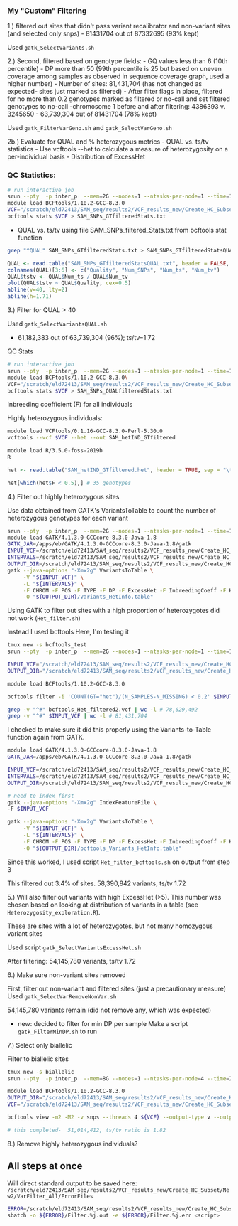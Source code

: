 ### My "Custom" Filtering
1.) filtered out sites that didn't pass variant recalibrator and non-variant sites (and selected only snps)
	- 81431704 out of 87332695 (93% kept)

Used `gatk_SelectVariants.sh`

2.) Second, filtered based on genotype fields:
	- GQ values less than 6 (10th percentile)
	- DP more than 50 (99th percentile is 25 but based on uneven coverage among samples as observed in sequence coverage graph, used a higher number)
	- Number of sites: 81,431,704 (has not changed as expected- sites just marked as filtered)
	- After filter flags in place, filtered for no more than 0.2 genotypes marked as filtered or no-call and set filtered genotypes to no-call
		-chromosome 1 before and after filtering: 4386393 v. 3245650
	- 63,739,304 out of 81431704 (78% kept)

Used `gatk_FilterVarGeno.sh` and `gatk_SelectVarGeno.sh`

2b.) Evaluate for QUAL and % heterozygous metrics
	- QUAL vs. ts/tv statistics
	- Use vcftools --het to calculate a measure of heterozygosity on a per-individual basis
	- Distribution of ExcessHet

### QC Statistics:
```bash
# run interactive job
srun --pty  -p inter_p  --mem=2G --nodes=1 --ntasks-per-node=1 --time=12:00:00 --job-name=qlogin /bin/bash -l # Job 727860
module load BCFtools/1.10.2-GCC-8.3.0
VCF="/scratch/eld72413/SAM_seq/results2/VCF_results_new/Create_HC_Subset/New2/Filter2_122828/Sunflower_SAM_SNP_Calling_GenoFieldFiltered.vcf"
bcftools stats $VCF > SAM_SNPs_GTfilteredStats.txt
```

- QUAL vs. ts/tv
using file SAM_SNPs_filtered_Stats.txt from bcftools stat function
```bash
grep "^QUAL" SAM_SNPs_GTfilteredStats.txt > SAM_SNPs_GTfilteredStatsQUAL.txt
```

```R
QUAL <- read.table("SAM_SNPs_GTfilteredStatsQUAL.txt", header = FALSE, sep = "\t")
colnames(QUAL)[3:6] <- c("Quality", "Num_SNPs", "Num_ts", "Num_tv")
QUAL$tstv <- QUAL$Num_ts / QUAL$Num_tv
plot(QUAL$tstv ~ QUAL$Quality, cex=0.5)
abline(v=40, lty=2)
abline(h=1.71)

```

3.) Filter for QUAL > 40

Used `gatk_SelectVariantsQUAL.sh`

- 61,182,383 out of 63,739,304 (96%); ts/tv=1.72

QC Stats
```bash
# run interactive job
srun --pty  -p inter_p  --mem=2G --nodes=1 --ntasks-per-node=1 --time=12:00:00 --job-name=qlogin /bin/bash -l # Job 728964
module load BCFtools/1.10.2-GCC-8.3.0\
VCF="/scratch/eld72413/SAM_seq/results2/VCF_results_new/Create_HC_Subset/New2/Filter3_123120/Sunflower_SAM_SNP_Calling_QUALFiltered.vcf"
bcftools stats $VCF > SAM_SNPs_QUALfilteredStats.txt
```
Inbreeding coefficient (F) for all individuals

Highly heterozygous individuals:
```bash
module load VCFtools/0.1.16-GCC-8.3.0-Perl-5.30.0
vcftools --vcf $VCF --het --out SAM_hetIND_GTfiltered

module load R/3.5.0-foss-2019b
R
```
```R
het <- read.table("SAM_hetIND_GTfiltered.het", header = TRUE, sep = "\t")

het[which(het$F < 0.5),] # 35 genotypes

```

4.) Filter out highly heterozygous sites

Use data obtained from GATK's VariantsToTable to count the number of heterozygous genotypes for each variant
```bash
srun --pty  -p inter_p  --mem=2G --nodes=1 --ntasks-per-node=1 --time=12:00:00 --job-name=qlogin /bin/bash -l # Job 766736
module load GATK/4.1.3.0-GCCcore-8.3.0-Java-1.8
GATK_JAR=/apps/eb/GATK/4.1.3.0-GCCcore-8.3.0-Java-1.8/gatk
INPUT_VCF=/scratch/eld72413/SAM_seq/results2/VCF_results_new/Create_HC_Subset/New2/Filter1_102120/Sunflower_SAM_SNP_Calling_snps.filtered.vcf
INTERVALS=/scratch/eld72413/SAM_seq/results2/VCF_results_new/Create_HC_Subset/New2/Create_HC_Subset/Intermediates/Genome_Random_Intervals.bed
OUTPUT_DIR=/scratch/eld72413/SAM_seq/results2/VCF_results_new/Create_HC_Subset/New2/Het_Filter_010121
gatk --java-options "-Xmx2g" VariantsToTable \
     -V "${INPUT_VCF}" \
     -L "${INTERVALS}" \
     -F CHROM -F POS -F TYPE -F DP -F ExcessHet -F InbreedingCoeff -F HET -F HOM-REF -F HOM-VAR -F NCALLED \
     -O "${OUTPUT_DIR}/Variants_HetInfo.table"
```

Using GATK to filter out sites with a high proportion of heterozygotes did not work (`Het_filter.sh`)

Instead I used bcftools
Here, I'm testing it
```bash
tmux new -s bcftools_test
srun --pty  -p inter_p  --mem=2G --nodes=1 --ntasks-per-node=1 --time=12:00:00 --job-name=qlogin /bin/bash -l

INPUT_VCF="/scratch/eld72413/SAM_seq/results2/VCF_results_new/Create_HC_Subset/New2/Het_Filter_010121/Sunflower_SAM_SNP_Calling_HetFieldFiltered.vcf"
OUTPUT_DIR="/scratch/eld72413/SAM_seq/results2/VCF_results_new/Create_HC_Subset/New2/Het_Filter_010121/test_bcftools"

module load BCFtools/1.10.2-GCC-8.3.0

bcftools filter -i 'COUNT(GT="het")/(N_SAMPLES-N_MISSING) < 0.2' $INPUT_VCF -o ${OUTPUT_DIR}/bcftools_Het_filtered2.vcf

grep -v "^#" bcftools_Het_filtered2.vcf | wc -l # 78,629,492
grep -v "^#" $INPUT_VCF | wc -l # 81,431,704
```

I checked to make sure it did this properly using the Variants-to-Table function again from GATK.

```bash
module load GATK/4.1.3.0-GCCcore-8.3.0-Java-1.8
GATK_JAR=/apps/eb/GATK/4.1.3.0-GCCcore-8.3.0-Java-1.8/gatk

INPUT_VCF=/scratch/eld72413/SAM_seq/results2/VCF_results_new/Create_HC_Subset/New2/Het_Filter_010121/test_bcftools/bcftools_Het_filtered2.vcf
INTERVALS=/scratch/eld72413/SAM_seq/results2/VCF_results_new/Create_HC_Subset/New2/Create_HC_Subset/Intermediates/Genome_Random_Intervals.bed
OUTPUT_DIR=/scratch/eld72413/SAM_seq/results2/VCF_results_new/Create_HC_Subset/New2/Het_Filter_010121/test_bcftools

# need to index first
gatk --java-options "-Xmx2g" IndexFeatureFile \
-F $INPUT_VCF

gatk --java-options "-Xmx2g" VariantsToTable \
     -V "${INPUT_VCF}" \
     -L "${INTERVALS}" \
     -F CHROM -F POS -F TYPE -F DP -F ExcessHet -F InbreedingCoeff -F HET -F HOM-REF -F HOM-VAR -F NCALLED \
     -O "${OUTPUT_DIR}/bcftools_Variants_HetInfo.table"
```

Since this worked, I used script `Het_filter_bcftools.sh` on output from step 3

This filtered out 3.4% of sites. 
58,390,842 variants, ts/tv 1.72

5.) Will also filter out variants with high ExcessHet (>5). This number was chosen based on looking at distribution of variants in a table (see `Heterozygosity_exploration.R`).

These are sites with a lot of heterozygotes, but not many homozygous variant sites

Used script `gatk_SelectVariantsExcessHet.sh`

After filtering:
54,145,780 variants, ts/tv 1.72

6.) Make sure non-variant sites removed

First, filter out non-variant and filtered sites (just a precautionary measure)
Used `gatk_SelectVarRemoveNonVar.sh`

54,145,780 variants remain (did not remove any, which was expected)

* new: decided to filter for min DP per sample
Make a script `gatk_FilterMinDP.sh` to run
 
7.) Select only biallelic

Filter to biallelic sites
```bash
tmux new -s biallelic
srun --pty  -p inter_p  --mem=8G --nodes=1 --ntasks-per-node=4 --time=24:00:00 --job-name=qlogin /bin/bash -l #1027883

module load BCFtools/1.10.2-GCC-8.3.0
OUTPUT_DIR="/scratch/eld72413/SAM_seq/results2/VCF_results_new/Create_HC_Subset/New2/Filter6_011221/Biallelic"
VCF="/scratch/eld72413/SAM_seq/results2/VCF_results_new/Create_HC_Subset/New2/Filter6_011221/Sunflower_SAM_SNP_Calling_Final_Filtered.vcf"

bcftools view -m2 -M2 -v snps --threads 4 ${VCF} --output-type v --output-file ${OUTPUT_DIR}/Sunflower_SAM_SNP_Calling_BIALLELIC.vcf

# this completed-  51,014,412, ts/tv ratio is 1.82
```


8.) Remove highly heterozygous individuals?


## All steps at once

Will direct standard output to be saved here:
`/scratch/eld72413/SAM_seq/results2/VCF_results_new/Create_HC_Subset/New2/VarFilter_All/ErrorFiles`

```bash
ERROR=/scratch/eld72413/SAM_seq/results2/VCF_results_new/Create_HC_Subset/New2/VarFilter_All/ErrorFiles
sbatch -o ${ERROR}/Filter.%j.out -e ${ERROR}/Filter.%j.err <script>
```
